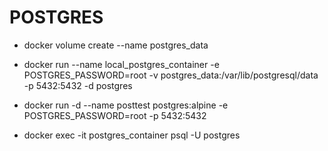# POSTGRES

- docker volume create --name postgres_data
- docker run --name local_postgres_container -e POSTGRES_PASSWORD=root -v postgres_data:/var/lib/postgresql/data -p 5432:5432 -d postgres

- docker run -d --name posttest postgres:alpine -e POSTGRES_PASSWORD=root -p 5432:5432
- docker exec -it postgres_container psql -U postgres
